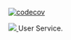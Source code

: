 [![codecov](https://codecov.io/gh/rodrigoArceUnrn/user-service/graph/badge.svg?token=RHN82TL6MX)](https://codecov.io/gh/rodrigoArceUnrn/user-service)


<a href="https://codecov.io/gh/rodrigoArceUnrn/user-service" > 
 <img src="https://codecov.io/gh/rodrigoArceUnrn/user-service/graph/badge.svg?token=RHN82TL6MX"/> 
 </a>
User Service.
